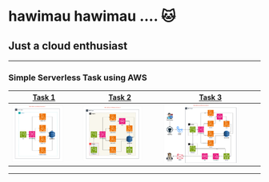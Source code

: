 # hawimau hawimau .... 🐱

## Just a cloud enthusiast
---
### Simple Serverless Task using AWS
| [Task 1](https://github.com/dihkaw/serverless-1) | [Task 2](https://github.com/dihkaw/serverless-2) | [Task 3](https://github.com/dihkaw/serverless-3) |
|---------|----------------------|-----------------------------|
| <img src="https://github.com/dihkaw/serverless-1/blob/main/serverless-1.png" width="80%"> | <img src="https://github.com/dihkaw/serverless-2/blob/main/serverless-2.png" width="80%"> | <img src="https://github.com/dihkaw/serverless-3/blob/main/serverless-3.png" width="80%"> |

---
